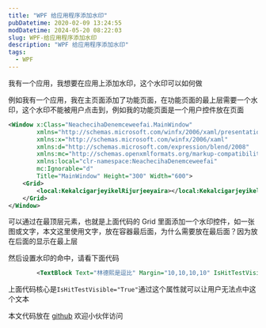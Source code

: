 ```yaml
---
title: "WPF 给应用程序添加水印"
pubDatetime: 2020-02-09 13:24:55
modDatetime: 2024-05-20 08:22:03
slug: WPF-给应用程序添加水印
description: "WPF 给应用程序添加水印"
tags:
  - WPF
---
```





我有一个应用，我想要在应用上添加水印，这个水印可以如何做

<!--more-->


<!-- CreateTime:2020/2/9 21:24:55 -->



例如我有一个应用，我在主页面添加了功能页面，在功能页面的最上层需要一个水印，这个水印不能被用户点击到，例如我的功能页面是一个用户控件放在页面

```xml
<Window x:Class="NeachecihaDenemceweefai.MainWindow"
        xmlns="http://schemas.microsoft.com/winfx/2006/xaml/presentation"
        xmlns:x="http://schemas.microsoft.com/winfx/2006/xaml"
        xmlns:d="http://schemas.microsoft.com/expression/blend/2008"
        xmlns:mc="http://schemas.openxmlformats.org/markup-compatibility/2006"
        xmlns:local="clr-namespace:NeachecihaDenemceweefai"
        mc:Ignorable="d"
        Title="MainWindow" Height="300" Width="600">
    <Grid>
        <local:KekalcigarjeyikelRijurjeeyaira></local:KekalcigarjeyikelRijurjeeyaira>
    </Grid>
</Window>

```

可以通过在最顶层元素，也就是上面代码的 Grid 里面添加一个水印控件，如一张图或文字，本文这里使用文字，放在容器最后面，为什么需要放在最后面？因为放在后面的显示在最上层

然后设置水印的命中，请看下面代码

```xml
        <TextBlock Text="林德熙是逗比" Margin="10,10,10,10" IsHitTestVisible="True"></TextBlock>
```

上面代码核心是`IsHitTestVisible="True"`通过这个属性就可以让用户无法点中这个文本

本文代码放在 [github](https://github.com/lindexi/lindexi_gd/tree/38bff1c3053f834795808e310aae9fe5cb7968f0/NeachecihaDenemceweefai) 欢迎小伙伴访问

